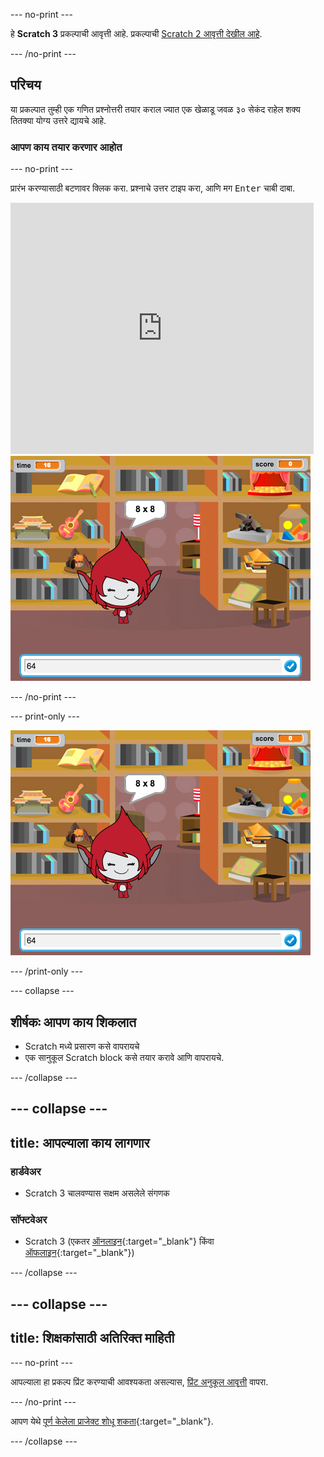 --- no-print ---

हे **Scratch 3** प्रकल्पाची आवृत्ती आहे. प्रकल्पाची [Scratch 2 आवृत्ती देखील आहे](https://projects.raspberrypi.org/mr-IN/projects/brain-game-scratch2).

--- /no-print ---

## परिचय

या प्रकल्पात तुम्ही एक गणित प्रश्नोत्तरी तयार कराल ज्यात एक खेळाडू जवळ ३० सेकंद राहेल शक्य तितक्या योग्य उत्तरे द्यायचे आहे.

### आपण काय तयार करणार आहोत

--- no-print ---

प्रारंभ करण्यासाठी बटणावर क्लिक करा. प्रश्नाचे उत्तर टाइप करा, आणि मग <kbd>Enter</kbd> चाबी दाबा.

<div class="scratch-preview">
  <iframe allowtransparency="true" width="485" height="402" src="https://scratch.mit.edu/projects/embed/250234955/?autostart=false" frameborder="0" scrolling="no"></iframe>
  <img src="images/brain-final.png">
</div>

--- /no-print ---

--- print-only ---

![Brain Game](images/brain-final.png)

--- /print-only ---

--- collapse ---

## शीर्षकः आपण काय शिकलात

+ Scratch मध्ये प्रसारण कसे वापरायचे
+ एक सानुकूल Scratch block कसे तयार करावे आणि वापरायचे. 

--- /collapse ---

--- collapse ---
---
title: आपल्याला काय लागणार
---

### हार्डवेअर

+ Scratch 3 चालवण्यास सक्षम असलेले संगणक

### सॉफ्टवेअर

+ Scratch 3 (एकतर [ऑनलाइन](http://rpf.io/scratchon){:target="_blank"} किंवा [ऑफलाइन](http://rpf.io/scratchoff){:target="_blank"})

--- /collapse ---

--- collapse ---
---
title: शिक्षकांसाठी अतिरिक्त माहिती
---

--- no-print ---

आपल्याला हा प्रकल्प प्रिंट करण्याची आवश्यकता असल्यास, [प्रिंट अनुकूल आवृत्ती](https://projects.raspberrypi.org/mr-IN/projects/brain-game/print) वापरा.

--- /no-print ---

आपण येथे [पूर्ण केलेला प्राजेक्ट शोधू शकता](http://rpf.io/p/mr-IN/brain-game-get){:target="_blank"}.

--- /collapse ---